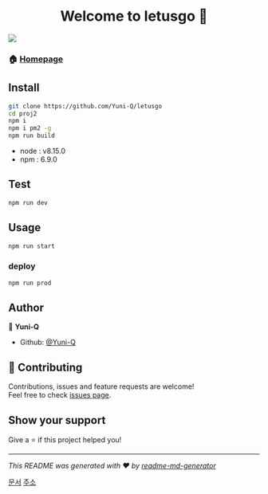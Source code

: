 <h1 align="center">Welcome to letusgo 👋</h1>
<p>
  <img src="https://img.shields.io/badge/version-1.0.0-blue.svg?cacheSeconds=2592000" />
</p>

### 🏠 [Homepage](https://letusgo.app)

## Install

```sh
git clone https://github.com/Yuni-Q/letusgo
cd proj2
npm i
npm i pm2 -g
npm run build
```

- node : v8.15.0
- npm : 6.9.0

## Test

```sh
npm run dev
```

## Usage

```sh
npm run start
```

### deploy

```sh
npm run prod
```

## Author

👤 **Yuni-Q**

- Github: [@Yuni-Q](https://github.com/Yuni-Q)

## 🤝 Contributing

Contributions, issues and feature requests are welcome!<br />Feel free to check [issues page](https://github.com/Yuni-Q/proj2/issues).

## Show your support

Give a ⭐️ if this project helped you!

---

_This README was generated with ❤️ by [readme-md-generator](https://github.com/kefranabg/readme-md-generator)_

[문서](https://api.letusgo.app/doc/)
[주소](https://letusgo.app)
